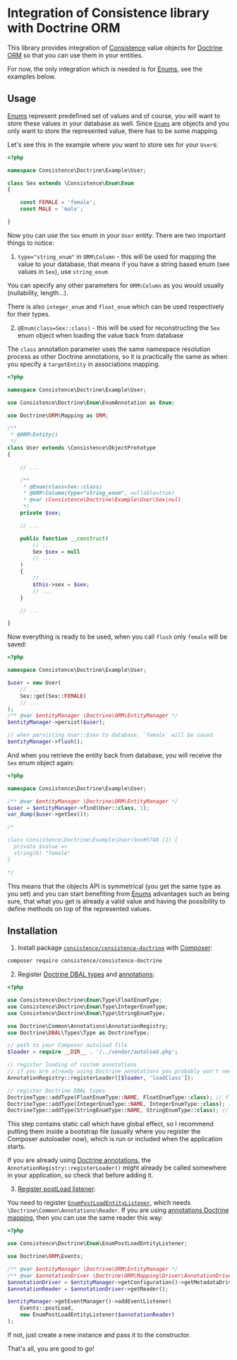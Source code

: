 Integration of Consistence library with Doctrine ORM
====================================================

This library provides integration of [Consistence](https://github.com/consistence/consistence) value objects for [Doctrine ORM](http://docs.doctrine-project.org/projects/doctrine-orm/en/latest/) so that you can use them in your entities.

For now, the only integration which is needed is for [Enums](https://github.com/consistence/consistence/blob/master/docs/Enum/enums.md), see the examples below.

Usage
-----

[Enums](https://github.com/consistence/consistence/blob/master/docs/Enum/enums.md) represent predefined set of values and of course, you will want to store these values in your database as well. Since [`Enums`](https://github.com/consistence/consistence/blob/master/src/Enum/Enum.php) are objects and you only want to store the represented value, there has to be some mapping.

Let's see this in the example where you want to store sex for your `User`s:

```php
<?php

namespace Consistence\Doctrine\Example\User;

class Sex extends \Consistence\Enum\Enum
{

	const FEMALE = 'female';
	const MALE = 'male';

}
```

Now you can use the `Sex` enum in your `User` entity. There are two important things to notice:

1) `type="string_enum"` in `ORM\Column` - this will be used for mapping the value to your database, that means if you have a string based enum (see values in `Sex`), use `string_enum`

You can specify any other parameters for `ORM\Column` as you would usually (nullability, length...).

There is also `integer_enum` and `float_enum` which can be used respectively for their types.

2) `@Enum(class=Sex::class)` - this will be used for reconstructing the `Sex`
 enum object when loading the value back from database

The `class` annotation parameter uses the same namespace resolution process as other Doctrine annotations, so it is practically the same as when you specify a `targetEntity` in associations mapping.

```php
<?php

namespace Consistence\Doctrine\Example\User;

use Consistence\Doctrine\Enum\EnumAnnotation as Enum;

use Doctrine\ORM\Mapping as ORM;

/**
 * @ORM\Entity()
 */
class User extends \Consistence\ObjectPrototype
{

	// ...

	/**
	 * @Enum(class=Sex::class)
	 * @ORM\Column(type="string_enum", nullable=true)
	 * @var \Consistence\Doctrine\Example\User\Sex|null
	 */
	private $sex;

	// ...

	public function __construct(
		// ...
		Sex $sex = null
		// ...
	)
	{
		// ...
		$this->sex = $sex;
		// ...
	}

	// ...

}
```

Now everything is ready to be used, when you call `flush` only `female` will be saved:

```php
<?php

namespace Consistence\Doctrine\Example\User;

$user = new User(
	// ...
	Sex::get(Sex::FEMALE)
	// ...
);
/** @var $entityManager \Doctrine\ORM\EntityManager */
$entityManager->persist($user);

// when persisting User::$sex to database, `female` will be saved
$entityManager->flush();
```

And when you retrieve the entity back from database, you will receive the `Sex` enum object again:

```php
<?php

namespace Consistence\Doctrine\Example\User;

/** @var $entityManager \Doctrine\ORM\EntityManager */
$user = $entityManager->find(User::class, 1);
var_dump($user->getSex());

/*

class Consistence\Doctrine\Example\User\Sex#5740 (1) {
  private $value =>
  string(6) "female"
}

*/
```

This means that the objects API is symmetrical (you get the same type as you set) and you can start benefiting from [Enums](https://github.com/consistence/consistence/blob/master/docs/Enum/enums.md) advantages such as being sure, that what you get is already a valid value and having the possibility to define methods on top of the represented values.

Installation
------------

1) Install package [`consistence/consistence-doctrine`](https://packagist.org/packages/consistence/consistence-doctrine) with [Composer](https://getcomposer.org/):

```bash
composer require consistence/consistence-doctrine
```

2) Register [Doctrine DBAL types](http://doctrine-orm.readthedocs.org/en/latest/cookbook/custom-mapping-types.html) and [annotations](http://docs.doctrine-project.org/projects/doctrine-common/en/latest/reference/annotations.html#registering-annotations):

```php
<?php

use Consistence\Doctrine\Enum\Type\FloatEnumType;
use Consistence\Doctrine\Enum\Type\IntegerEnumType;
use Consistence\Doctrine\Enum\Type\StringEnumType;

use Doctrine\Common\Annotations\AnnotationRegistry;
use Doctrine\DBAL\Types\Type as DoctrineType;

// path to your Composer autoload file
$loader = require __DIR__ . '/../vendor/autoload.php';

// register loading of custom annotations
// if you are already using Doctrine annotations you probably won't need this
AnnotationRegistry::registerLoader([$loader, 'loadClass']);

// register Doctrine DBAL types
DoctrineType::addType(FloatEnumType::NAME, FloatEnumType::class); // float_enum
DoctrineType::addType(IntegerEnumType::NAME, IntegerEnumType::class); // integer_enum
DoctrineType::addType(StringEnumType::NAME, StringEnumType::class); // string_enum
```

This step contains static call which have global effect, so I recommend putting them inside a bootstrap file (usually where you register the Composer autoloader now), which is run or included when the application starts.

If you are already using [Doctrine annotations](http://docs.doctrine-project.org/projects/doctrine-common/en/latest/reference/annotations.html), the `AnnotationRegistry::registerLoader()` might already be called somewhere in your application, so check that before adding it.

3) [Register postLoad listener](http://doctrine-orm.readthedocs.io/en/latest/reference/events.html#listening-and-subscribing-to-lifecycle-events):

You need to register [`EnumPostLoadEntityListener`](/src/Enum/EnumPostLoadEntityListener.php), which needs `\Doctrine\Common\Annotations\Reader`. If you are using [annotations Doctrine mapping](http://docs.doctrine-project.org/projects/doctrine-orm/en/latest/reference/annotations-reference.html), then you can use the same reader this way:

```php
<?php

use Consistence\Doctrine\Enum\EnumPostLoadEntityListener;

use Doctrine\ORM\Events;

/** @var $entityManager \Doctrine\ORM\EntityManager */
/** @var $annotationDriver \Doctrine\ORM\Mapping\Driver\AnnotationDriver */
$annotationDriver = $entityManager->getConfiguration()->getMetadataDriverImpl();
$annotationReader = $annotationDriver->getReader();

$entityManager->getEventManager()->addEventListener(
	Events::postLoad,
	new EnumPostLoadEntityListener($annotationReader)
);
```

If not, just create a new instance and pass it to the constructor.

That's all, you are good to go!
